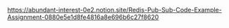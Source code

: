 https://abundant-interest-0e2.notion.site/Redis-Pub-Sub-Code-Example-Assignment-0880e5e1d8fe4816a8e696b6c27f8620